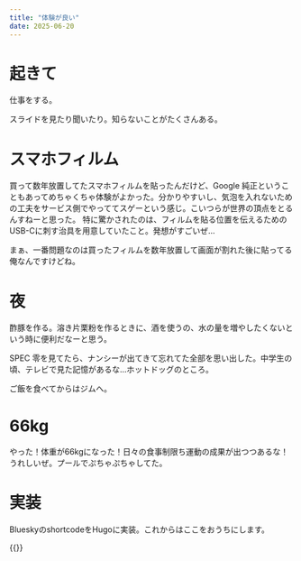 ```yaml
---
title: "体験が良い"
date: 2025-06-20
---
```


# 起きて
仕事をする。

スライドを見たり聞いたり。知らないことがたくさんある。

# スマホフィルム

買って数年放置してたスマホフィルムを貼ったんだけど、Google 純正ということもあってめちゃくちゃ体験がよかった。分かりやすいし、気泡を入れないための工夫をサービス側でやっててスゲーという感じ。こいつらが世界の頂点をとるんすねーと思った。
特に驚かされたのは、フィルムを貼る位置を伝えるためのUSB-Cに刺す治具を用意していたこと。発想がすごいぜ...

まぁ、一番問題なのは買ったフィルムを数年放置して画面が割れた後に貼ってる俺なんですけどね。


# 夜
酢豚を作る。溶き片栗粉を作るときに、酒を使うの、水の量を増やしたくないという時に便利だなーと思う。

SPEC 零を見てたら、ナンシーが出てきて忘れてた全部を思い出した。中学生の頃、テレビで見た記憶があるな...ホットドッグのところ。

ご飯を食べてからはジムへ。

# 66kg

やった！体重が66kgになった！日々の食事制限ち運動の成果が出つつあるな！うれしいぜ。プールでぷちゃぷちゃしてた。

# 実装
BlueskyのshortcodeをHugoに実装。これからはここをおうちにします。


{{<bluesky user="oino.li" id="3ls2fsa7il225">}}